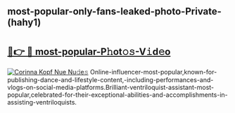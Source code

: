## most-popular-only-fans​-leaked-photo​-Private-(hahy1)


# <h2><a href="https://mediaupload.pro?title=most-popular&ref=git">🔗👉 🔴 most-popular-P𝚑ot𝚘𝚜-V𝚒d𝚎o</a></h2>

[![Corinna Kopf Nue Nu𝚍e𝚜](https://i.imgur.com/0qMVB7G.gif)](https://mediaupload.pro?title=most-popular&ref=git)
Online-influencer-most-popular,known-for-publishing-dance-and-lifestyle-content,-including-performances-and-vlogs-on-social-media-platforms.Brilliant-ventriloquist-assistant-most-popular,celebrated-for-their-exceptional-abilities-and-accomplishments-in-assisting-ventriloquists.  